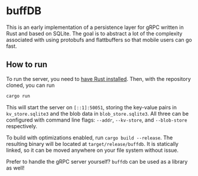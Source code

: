 # buffDB

This is an early implementation of a persistence layer for gRPC written in Rust and based on SQLite.
The goal is to abstract a lot of the complexity associated with using protobufs and flattbuffers so
that mobile users can go fast.

## How to run

To run the server, you need to [have Rust installed](https://rustup.rs/). Then, with the repository
cloned, you can run

```bash
cargo run
```

This will start the server on `[::1]:50051`, storing the key-value pairs in `kv_store.sqlite3` and
the blob data in `blob_store.sqlite3`. All three can be configured with command line flags:
`--addr`, `--kv-store`, and `--blob-store` respectively.

To build with optimizations enabled, run `cargo build --release`. The resulting binary will be
located at `target/release/buffdb`. It is statically linked, so it can be moved anywhere on your
file system without issue.

Prefer to handle the gRPC server yourself? `buffdb` can be used as a library as well!
